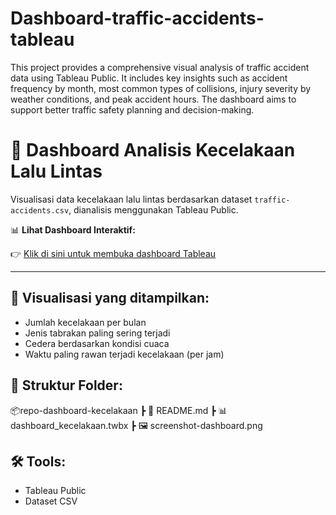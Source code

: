 # Dashboard-traffic-accidents-tableau
This project provides a comprehensive visual analysis of traffic accident data using Tableau Public. It includes key insights such as accident frequency by month, most common types of collisions, injury severity by weather conditions, and peak accident hours. The dashboard aims to support better traffic safety planning and decision-making. 

# 🚦 Dashboard Analisis Kecelakaan Lalu Lintas

Visualisasi data kecelakaan lalu lintas berdasarkan dataset `traffic-accidents.csv`, dianalisis menggunakan Tableau Public.

📊 **Lihat Dashboard Interaktif:**

👉 [Klik di sini untuk membuka dashboard Tableau](https://public.tableau.com/views/DashboardAnalisisKecelakaanLaluLintas/Dashboard1?:language=en-US&publish=yes&:sid=&:redirect=auth&:display_count=n&:origin=viz_share_link)

---

## 📌 Visualisasi yang ditampilkan:
- Jumlah kecelakaan per bulan
- Jenis tabrakan paling sering terjadi
- Cedera berdasarkan kondisi cuaca
- Waktu paling rawan terjadi kecelakaan (per jam)

## 📁 Struktur Folder:
📦repo-dashboard-kecelakaan
┣ 📄 README.md
┣ 📊 dashboard_kecelakaan.twbx
┣ 🖼️ screenshot-dashboard.png


## 🛠️ Tools:
- Tableau Public
- Dataset CSV
